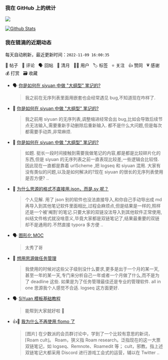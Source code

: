 ### 我在 GitHub 上的统计

<a title="Hits" target="_blank" href="https://github.com/Crowds21/Crowds21"><img src="https://hits.b3log.org/crowds21/crowds21.svg"></a>

[![Github Stats](https://github-readme-stats.vercel.app/api?username=crowds21&theme=tokyonight&show_icons=true)](https://github.com/crowds21)

<!--events start -->

### 我在链滴的近期动态

每天自动刷新，最近更新时间：`2022-11-09 16:00:35`

📝 帖子 &nbsp; 💬 评论 &nbsp; 🗣 回帖 &nbsp; 🌙 清月 &nbsp; 👨‍💻 用户 &nbsp; 🏷️ 标签 &nbsp; ⭐️ 关注 &nbsp; 👍 赞同 &nbsp; 💗 感谢 &nbsp; 💰 打赏 &nbsp; 🗃 收藏

* 🗣 [你是如何在 siyuan 中做 "大纲型" 笔记的?](https://ld246.com/article/1663579250394/comment/1663588839142#comments)

  > 我之前在无序列表里面用嵌套也会经常遇见 bug,不知道现在咋样了.
* 💬 [你是如何在 siyuan 中做 "大纲型" 笔记的?](https://ld246.com/article/1663579250394/comment/1663662465634#comments)

  > 我之前用 siyuan 的无序列表,调整缩进经常会出 bug,比如会导致后续节点无法输入,需要重新手动删除后重新输入. 都不是什么大问题,但是每次都需要手动弄,非常麻烦.
* 📝 [你是如何在 siyuan 中做 "大纲型" 笔记的?](https://ld246.com/article/1663579250394)

  > 如题. 挺长一段时间接触到需要我做笔记的内容,都是都是比较碎片化的东西,但是 siyuan 的无序列表之前一直表现比较差,一些逻辑会比较怪. 因此现在一直都是靠着 urlScheme ,把 logseq 和 siyuan 混用. 大家有没有类似的问题,以及是如何解决的?现在 siyuan 的很长的无序列表使用是否方便? ..
* 💬 [为什么思源的格式不直接用.json，而是.sy 呢？](https://ld246.com/article/1662720201124/comment/1662746944225#comments)

  > 个人见解. 用了 json 别的软件也没法直接导入,和你自己手动导出成 md 再导入到其他笔记软件里面相比,过程会麻烦点,但是结果是一样的,照样还是一个被'阉割'的笔记.只要大家的双链没法导入到其他软件正常使用,纠结文件格式就没啥意义,毕竟大家都是双链笔记了,结果最重要的双链却不是通用的.不然直接 typora 多方便 ..
* 🗣 [图形化 MOC](https://ld246.com/article/1651644047647/comment/1651652172464#comments)

  > 太秀了哥
* 💬 [想用思源做任务管理](https://ld246.com/article/1639214192246/comment/1650885253036#comments)

  > 我使用的时候对这些父子级别没什么要求,更多是出于一个月的某一天,甚至一年的某一天,专门来分析自己一年或者一个月做了什么,而不是为了 deadline 这些. 如果是为了任务管理最佳还是专业的管理软件. all in one 思源我个人感觉不合适. logseq 这方面更好.
* 🗣 [SiYuan 模板基础教程](https://ld246.com/article/1627298479208/comment/1648806106931#comments)

  > 能帮到大家就好啦 🎉
* 👍📝 [我为什么不再使用 flomo 了](https://ld246.com/article/1650618547948)

  > [图片] 在少数派的会员群讨论中，学到了一个比较有意思的新词，⌈Roam cult⌋。 Roam，狭义指 Roam research。泛指现在的这一大票双链笔记，如 logseq、Remnote、Roamedit 等； cult，邪教。指上述双链笔记大都采用 Discord 进行游戏工会式的运营，辅以在 Twitter ..


<!--events end -->
